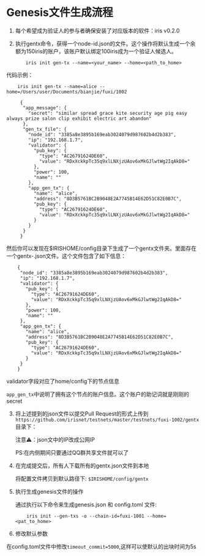 # Genesis文件生成流程


1. 每个希望成为验证人的参与者确保安装了对应版本的软件：iris v0.2.0

2. 执行gentx命令，获得一个node-id.json的文件。这个操作将默认生成一个余额为150iris的账户，该账户默认绑定100iris成为一个验证人候选人。

```
       iris init gen-tx --name=<your_name> --home=<path_to_home>
```
   代码示例：
   ```
       iris init gen-tx --name=alice --home=/Users/user/Documents/bianjie/fuxi/1002
  ```

  ```
       {
        "app_message": {
          "secret": "similar spread grace kite security age pig easy always prize salon clip exhibit electric art abandon"
        },
        "gen_tx_file": {
          "node_id": "3385a8e3895b169eab3024079d987602b4d2b383",
          "ip": "192.168.1.7",
          "validator": {
            "pub_key": {
              "type": "AC26791624DE60",
              "value": "RDxXckkpTc35q9xlLNXjzUAov6xMkGJlwtWg2IqAkD8="
            },
            "power": 100,
            "name": ""
          },
          "app_gen_tx": {
            "name": "alice",
            "address": "8D3B5761BC2B9048E2A7745B14E62D51C82E0B7C",
            "pub_key": {
              "type": "AC26791624DE60",
              "value": "RDxXckkpTc35q9xlLNXjzUAov6xMkGJlwtWg2IqAkD8="
            }
          }
        }
       }
  ```
然后你可以发现在$IRISHOME/config目录下生成了一个gentx文件夹。里面存在一个gentx-<node-ID>.json文件。这个文件包含了如下信息：

   ```
       {
        "node_id": "3385a8e3895b169eab3024079d987602b4d2b383",
        "ip": "192.168.1.7",
        "validator": {
          "pub_key": {
            "type": "AC26791624DE60",
            "value": "RDxXckkpTc35q9xlLNXjzUAov6xMkGJlwtWg2IqAkD8="
          },
          "power": 100,
          "name": ""
        },
        "app_gen_tx": {
          "name": "alice",
          "address": "8D3B5761BC2B9048E2A7745B14E62D51C82E0B7C",
          "pub_key": {
            "type": "AC26791624DE60",
            "value": "RDxXckkpTc35q9xlLNXjzUAov6xMkGJlwtWg2IqAkD8="
          }
        }
       }
  ```
   validator字段对应了home/config下的节点信息

   `app_gen_tx`中说明了拥有这个节点的账户信息。这个账户的助记词就是刚刚的secret

3. 将上述提到的json文件以提交Pull Request的形式上传到`https://github.com/irisnet/testnets/master/testnets/fuxi-1002/gentx`目录下：

   注意⚠️：json文中的IP改成公网IP

   PS:在内侧期间只要通过QQ群共享文件就可以了

4. 在完成提交后，所有人下载所有的gentx.json文件到本地

   将配置文件拷贝到默认路径下: `$IRISHOME/config/gentx`

5. 执行生成genesis文件的操作

   通过执行以下命令来生成genesis.json 和 config.toml 文件:
   ```
       iris init --gen-txs -o --chain-id=fuxi-1001 --home=<pat_to_home>
   ```


6. 修改默认参数

  在config.toml文件中修改`timeout_commit=5000`,这样可以使默认的出块时间为5s



